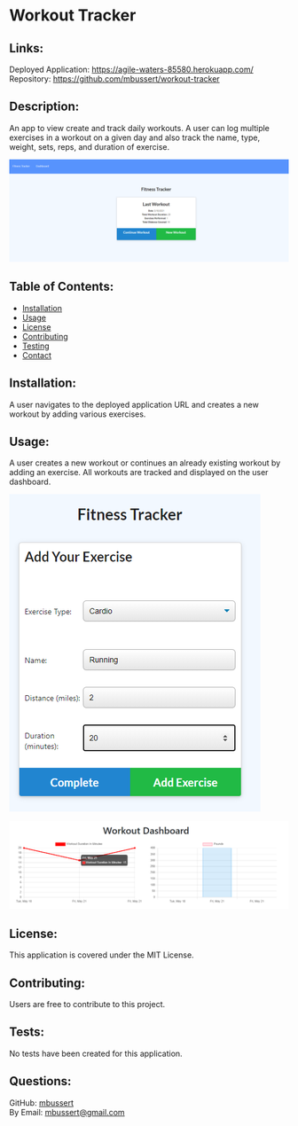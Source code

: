 # Workout Tracker

## Links:

Deployed Application: https://agile-waters-85580.herokuapp.com/  
Repository: https://github.com/mbussert/workout-tracker

## Description:

An app to view create and track daily workouts. A user can log multiple exercises in a workout on a given day and also track the name, type, weight, sets, reps, and duration of exercise.

![Home Page](./ss1.png)

## Table of Contents:

- [Installation](#installation)
- [Usage](#usage)
- [License](#license)
- [Contributing](#contributing)
- [Testing](#tests)
- [Contact](#contact)

## Installation:

A user navigates to the deployed application URL and creates a new workout by adding various exercises.

## Usage:

A user creates a new workout or continues an already existing workout by adding an exercise. All workouts are tracked and displayed on the user dashboard.

![Add Exercise](./ss3.png)

![Dashboard](./ss2.png)

## License:

This application is covered under the MIT License.

## Contributing:

Users are free to contribute to this project.

## Tests:

No tests have been created for this application.

## Questions:

GitHub: [mbussert](https://github.com/mbussert)  
 By Email: [mbussert@gmail.com](mailto:mbussert@gmail.com)
